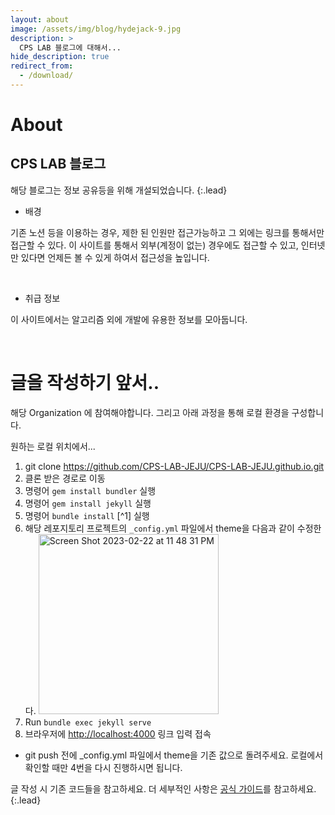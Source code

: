 ```yaml
---
layout: about
image: /assets/img/blog/hydejack-9.jpg
description: >
  CPS LAB 블로그에 대해서...
hide_description: true
redirect_from:
  - /download/
---
```


# About

<!--author-->

## CPS LAB 블로그

해당 블로그는 정보 공유등을 위해 개설되었습니다.
{:.lead}

- 배경

기존 노션 등을 이용하는 경우, 제한 된 인원만 접근가능하고 그 외에는 링크를 통해서만 접근할 수 있다.
이 사이트를 통해서 외부(계정이 없는) 경우에도 접근할 수 있고, 인터넷만 있다면 언제든 볼 수 있게 하여서 접근성을 높입니다.

<br>

- 취급 정보

이 사이트에서는 알고리즘 외에 개발에 유용한 정보를 모아둡니다.

<br>


# 글을 작성하기 앞서..

해당 Organization 에 참여해야합니다. 그리고 아래 과정을 통해 로컬 환경을 구성합니다.


원하는 로컬 위치에서...
1. git clone https://github.com/CPS-LAB-JEJU/CPS-LAB-JEJU.github.io.git
2. 클론 받은 경로로 이동
3. 명령어 `gem install bundler` 실행
4. 명령어 `gem install jekyll` 실행
5. 명령어 `bundle install` [^1] 실행
6. 해당 레포지토리 프로젝트의 `_config.yml` 파일에서 theme을 다음과 같이 수정한다.
   <img width="288" alt="Screen Shot 2023-02-22 at 11 48 31 PM" src="https://user-images.githubusercontent.com/47859845/220658626-e9f4cf4f-9e9b-406c-94eb-d16e63a4feab.png">
7. Run `bundle exec jekyll serve`
8. 브라우저에 <http://localhost:4000> 링크 입력 접속

* git push 전에 _config.yml 파일에서 theme을 기존 값으로 돌려주세요. 로컬에서 확인할 때만 4번을 다시 진행하시면 됩니다.


글 작성 시 기존 코드들을 참고하세요. 더 세부적인 사항은 [공식 가이드](https://hydejack.com/docs/)를 참고하세요. {:.lead}